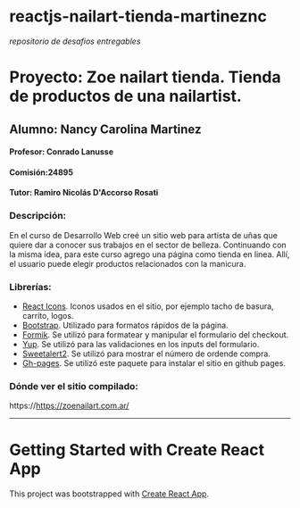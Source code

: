 # reactjs-nailart-tienda-martineznc
_repositorio de desafios entregables_
# Proyecto: Zoe nailart tienda. Tienda de productos de una nailartist.

## Alumno: Nancy Carolina Martinez

#### Profesor: Conrado Lanusse
#### Comisión:24895
#### Tutor: Ramiro Nicolás D'Accorso Rosati
### Descripción:
En el curso de Desarrollo Web creé un sitio web para artista de uñas que quiere dar a conocer sus trabajos en el sector de belleza. Continuando con la misma idea, para este curso agrego una página como tienda en linea. Allí, el usuario puede elegir productos relacionados con la manicura.

### Librerías:
- [React Icons](https://react-icons.github.io/react-icons/). 
Iconos usados en el sitio, por ejemplo tacho de basura, carrito, logos.
- [Bootstrap](https://getbootstrap.com/). 
Utilizado para formatos rápidos de la página.
- [Formik](https://formik.org/). 
Se utilizó para formatear y manipular el formulario del checkout.
- [Yup](https://github.com/jquense/yup). 
Se utilizó para las validaciones en los inputs del formulario.
- [Sweetalert2](https://sweetalert2.github.io/). 
Se utilizó para mostrar el número de ordende compra.
- [Gh-pages](https://www.npmjs.com/package/gh-pages). 
Se utilizó este paquete para instalar el sitio en github pages.

### Dónde ver el sitio compilado:

https://https://zoenailart.com.ar/

---



# Getting Started with Create React App

This project was bootstrapped with [Create React App](https://github.com/facebook/create-react-app).

